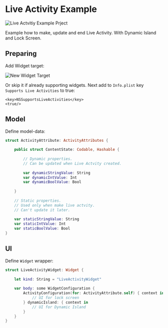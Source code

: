 # Live Activity Example

![Live Actvitiy Example Prject](https://cdn.sparrowcode.io/tutorials/live-activities/header-with-corner.png)

Example how to make, update and end Live Activity. With Dynamic Island and Lock Screen.

## Preparing

Add Widget target:

![New Widget Target](https://cdn.sparrowcode.io/tutorials/live-activities/add-widget-target.png)

Or skip it if already supporting widgets. Next add to `Info.plist` key `Supports Live Activities` to true:

```
<key>NSSupportsLiveActivities</key>
<true/>
```

## Model

Define model-data:

```swift
struct ActivityAttribute: ActivityAttributes {
    
    public struct ContentState: Codable, Hashable {
        
        // Dynamic properties.
        // Can be updated when Live Actvity created.
        
        var dynamicStringValue: String
        var dynamicIntValue: Int
        var dynamicBoolValue: Bool
        
    }
    
    // Static properties.
    // Used only when make live actvity.
    // Can't update it later.
    
    var staticStringValue: String
    var staticIntValue: Int
    var staticBoolValue: Bool
}
```

## UI

Define `Widget` wrapper:

```swift
struct LiveActivityWidget: Widget {
    
    let kind: String = "LiveActivityWidget"
    
    var body: some WidgetConfiguration {
        ActivityConfiguration(for: ActivityAttribute.self) { context in
            // UI for lock screen
        } dynamicIsland: { context in
            // UI for Dynamic Island
        }
    }
}
```
